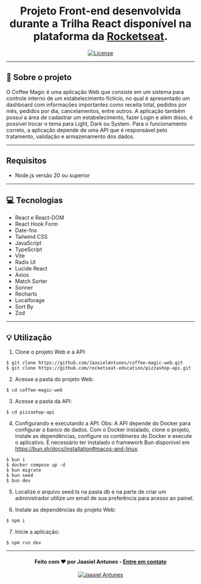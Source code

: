 <h1 align="center">
  Projeto Front-end desenvolvida durante a Trilha React disponível na plataforma da <a href="https://app.rocketseat.com.br/home">Rocketseat</a>.
</h1>

<p align="center">
  <a href="LICENSE"><img  src="https://img.shields.io/github/license/Ileriayo/markdown-badges?style=for-the-badge" alt="License"></a>
</p>

---

## 📁 Sobre o projeto

O Coffee Magic é uma aplicação Web que consiste em um sistema para controle interno de um estabelecimento fictício, no qual é apresentado um dashboard com informações importantes como receita total, pedidos por mês,
pedidos por dia, cancelamentos, entre outros. A aplicação também possuí a área de cadastrar um estabelecimento, fazer Login e além disso, é possível trocar o tema para Light, Dark ou System. Para o funcionamento correto, a aplicação depende de uma API que é responsável pelo
tratamento, validação e armazenamento dos dados.

---

## Requisitos

- Node.js versão 20 ou superior

---

## 💻 Tecnologias

- React e React-DOM
- React Hook Form
- Date-fns
- Tailwind CSS
- JavaScript
- TypeScript
- Vite
- Radix UI
- Lucide React
- Axios
- Match Sorter
- Sonner
- Recharts
- Localforage
- Sort By
- Zod

---

## 💡 Utilização
1. Clone o projeto Web e a API:

```
$ git clone https://github.com/JaasielAntunes/coffee-magic-web.git
$ git clone https://github.com/rocketseat-education/pizzashop-api.git
```

2. Acesse a pasta do projeto Web:

```
$ cd coffee-magic-web
```

3. Acesse a pasta da API:

```
$ cd pizzashop-api
```

4. Configurando e executando a API:
Obs: A API depende do Docker para configurar o banco de dados. Com o Docker instalado, clone o projeto, instale as dependências, configure os contêineres do Docker e execute o aplicativo.
É necessário ter instalado o framework Bun disponível em https://bun.sh/docs/installation#macos-and-linux.

```
$ bun i
$ docker compose up -d
$ bun migrate
$ bun seed
$ bun dev
```

5. Localize o arquivo seed.ts na pasta db e na parte de criar um administrador utilize um email de sua preferência para acesso ao painel.

6. Instale as dependências do projeto Web:

```
$ npm i
```

7. Inicie a aplicação:

```
$ npm run dev
```

---

<h4 align="center">
  Feito com ❤️ por Jaasiel Antunes - <a href="mailto:contato.jaasiel@gmail.com.com">Entre em contato</a>
</h4>

<p align="center">
  <a href="https://www.linkedin.com/in/jaasiel-antunes-1517b41bb">
    <img alt="Jaasiel Antunes" src="https://img.shields.io/badge/LinkedIn-Jaasiel-0e76a8?style=flat&logoColor=white&logo=linkedin">
  </a>
</p>
